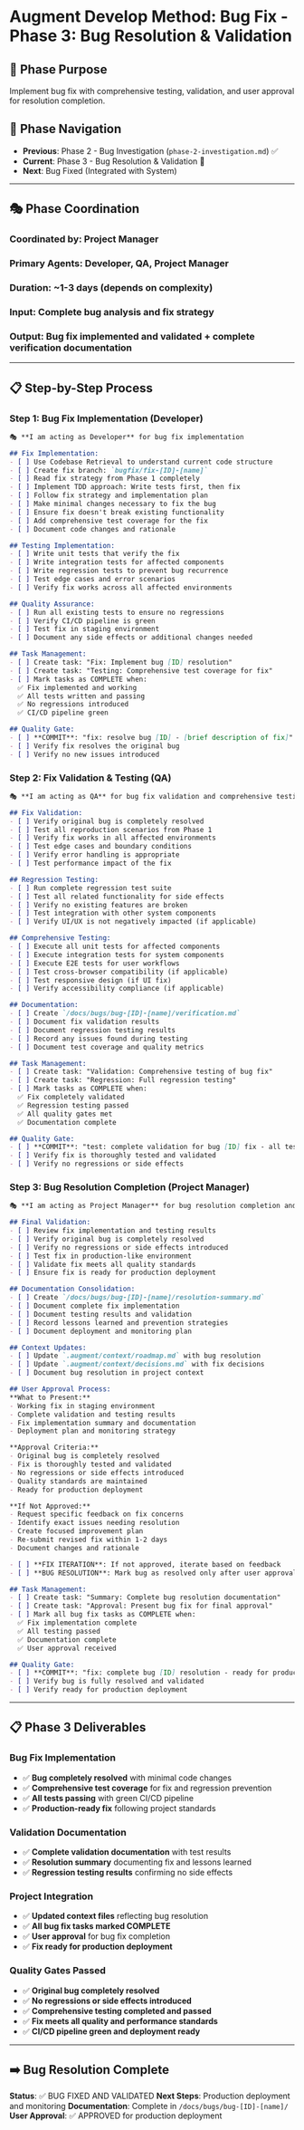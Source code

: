 # Augment Develop Method: Bug Fix - Phase 3: Bug Resolution & Validation

## 🎯 Phase Purpose
Implement bug fix with comprehensive testing, validation, and user approval for resolution completion.

## 📍 Phase Navigation
- **Previous**: Phase 2 - Bug Investigation (`phase-2-investigation.md`) ✅
- **Current**: Phase 3 - Bug Resolution & Validation 🔄
- **Next**: Bug Fixed (Integrated with System)

---

## 🎭 Phase Coordination

### **Coordinated by**: Project Manager
### **Primary Agents**: Developer, QA, Project Manager
### **Duration**: ~1-3 days (depends on complexity)
### **Input**: Complete bug analysis and fix strategy
### **Output**: Bug fix implemented and validated + complete verification documentation

---

## 📋 Step-by-Step Process

### **Step 1: Bug Fix Implementation (Developer)**

```markdown
🎭 **I am acting as Developer** for bug fix implementation

## Fix Implementation:
- [ ] Use Codebase Retrieval to understand current code structure
- [ ] Create fix branch: `bugfix/fix-[ID]-[name]`
- [ ] Read fix strategy from Phase 1 completely
- [ ] Implement TDD approach: Write tests first, then fix
- [ ] Follow fix strategy and implementation plan
- [ ] Make minimal changes necessary to fix the bug
- [ ] Ensure fix doesn't break existing functionality
- [ ] Add comprehensive test coverage for the fix
- [ ] Document code changes and rationale

## Testing Implementation:
- [ ] Write unit tests that verify the fix
- [ ] Write integration tests for affected components
- [ ] Write regression tests to prevent bug recurrence
- [ ] Test edge cases and error scenarios
- [ ] Verify fix works across all affected environments

## Quality Assurance:
- [ ] Run all existing tests to ensure no regressions
- [ ] Verify CI/CD pipeline is green
- [ ] Test fix in staging environment
- [ ] Document any side effects or additional changes needed

## Task Management:
- [ ] Create task: "Fix: Implement bug [ID] resolution"
- [ ] Create task: "Testing: Comprehensive test coverage for fix"
- [ ] Mark tasks as COMPLETE when:
  ✅ Fix implemented and working
  ✅ All tests written and passing
  ✅ No regressions introduced
  ✅ CI/CD pipeline green

## Quality Gate:
- [ ] **COMMIT**: "fix: resolve bug [ID] - [brief description of fix]"
- [ ] Verify fix resolves the original bug
- [ ] Verify no new issues introduced
```

### **Step 2: Fix Validation & Testing (QA)**

```markdown
🎭 **I am acting as QA** for bug fix validation and comprehensive testing

## Fix Validation:
- [ ] Verify original bug is completely resolved
- [ ] Test all reproduction scenarios from Phase 1
- [ ] Verify fix works in all affected environments
- [ ] Test edge cases and boundary conditions
- [ ] Verify error handling is appropriate
- [ ] Test performance impact of the fix

## Regression Testing:
- [ ] Run complete regression test suite
- [ ] Test all related functionality for side effects
- [ ] Verify no existing features are broken
- [ ] Test integration with other system components
- [ ] Verify UI/UX is not negatively impacted (if applicable)

## Comprehensive Testing:
- [ ] Execute all unit tests for affected components
- [ ] Execute integration tests for system components
- [ ] Execute E2E tests for user workflows
- [ ] Test cross-browser compatibility (if applicable)
- [ ] Test responsive design (if UI fix)
- [ ] Verify accessibility compliance (if applicable)

## Documentation:
- [ ] Create `/docs/bugs/bug-[ID]-[name]/verification.md`
- [ ] Document fix validation results
- [ ] Document regression testing results
- [ ] Record any issues found during testing
- [ ] Document test coverage and quality metrics

## Task Management:
- [ ] Create task: "Validation: Comprehensive testing of bug fix"
- [ ] Create task: "Regression: Full regression testing"
- [ ] Mark tasks as COMPLETE when:
  ✅ Fix completely validated
  ✅ Regression testing passed
  ✅ All quality gates met
  ✅ Documentation complete

## Quality Gate:
- [ ] **COMMIT**: "test: complete validation for bug [ID] fix - all tests passing"
- [ ] Verify fix is thoroughly tested and validated
- [ ] Verify no regressions or side effects
```

### **Step 3: Bug Resolution Completion (Project Manager)**

```markdown
🎭 **I am acting as Project Manager** for bug resolution completion and user approval

## Final Validation:
- [ ] Review fix implementation and testing results
- [ ] Verify original bug is completely resolved
- [ ] Verify no regressions or side effects introduced
- [ ] Test fix in production-like environment
- [ ] Validate fix meets all quality standards
- [ ] Ensure fix is ready for production deployment

## Documentation Consolidation:
- [ ] Create `/docs/bugs/bug-[ID]-[name]/resolution-summary.md`
- [ ] Document complete fix implementation
- [ ] Document testing results and validation
- [ ] Record lessons learned and prevention strategies
- [ ] Document deployment and monitoring plan

## Context Updates:
- [ ] Update `.augment/context/roadmap.md` with bug resolution
- [ ] Update `.augment/context/decisions.md` with fix decisions
- [ ] Document bug resolution in project context

## User Approval Process:
**What to Present:**
- Working fix in staging environment
- Complete validation and testing results
- Fix implementation summary and documentation
- Deployment plan and monitoring strategy

**Approval Criteria:**
- Original bug is completely resolved
- Fix is thoroughly tested and validated
- No regressions or side effects introduced
- Quality standards are maintained
- Ready for production deployment

**If Not Approved:**
- Request specific feedback on fix concerns
- Identify exact issues needing resolution
- Create focused improvement plan
- Re-submit revised fix within 1-2 days
- Document changes and rationale

- [ ] **FIX ITERATION**: If not approved, iterate based on feedback
- [ ] **BUG RESOLUTION**: Mark bug as resolved only after user approval

## Task Management:
- [ ] Create task: "Summary: Complete bug resolution documentation"
- [ ] Create task: "Approval: Present bug fix for final approval"
- [ ] Mark all bug fix tasks as COMPLETE when:
  ✅ Fix implementation complete
  ✅ All testing passed
  ✅ Documentation complete
  ✅ User approval received

## Quality Gate:
- [ ] **COMMIT**: "fix: complete bug [ID] resolution - ready for production"
- [ ] Verify bug is fully resolved and validated
- [ ] Verify ready for production deployment
```

---

## 📋 Phase 3 Deliverables

### **Bug Fix Implementation**
- ✅ **Bug completely resolved** with minimal code changes
- ✅ **Comprehensive test coverage** for fix and regression prevention
- ✅ **All tests passing** with green CI/CD pipeline
- ✅ **Production-ready fix** following project standards

### **Validation Documentation**
- ✅ **Complete validation documentation** with test results
- ✅ **Resolution summary** documenting fix and lessons learned
- ✅ **Regression testing results** confirming no side effects

### **Project Integration**
- ✅ **Updated context files** reflecting bug resolution
- ✅ **All bug fix tasks marked COMPLETE**
- ✅ **User approval** for bug fix completion
- ✅ **Fix ready for production deployment**

### **Quality Gates Passed**
- ✅ **Original bug completely resolved**
- ✅ **No regressions or side effects introduced**
- ✅ **Comprehensive testing completed and passed**
- ✅ **Fix meets all quality and performance standards**
- ✅ **CI/CD pipeline green and deployment ready**

---

## ➡️ **Bug Resolution Complete**

**Status**: ✅ BUG FIXED AND VALIDATED
**Next Steps**: Production deployment and monitoring
**Documentation**: Complete in `/docs/bugs/bug-[ID]-[name]/`
**User Approval**: ✅ APPROVED for production deployment
